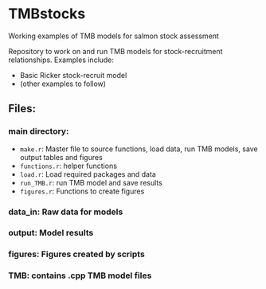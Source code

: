 # TMBstocks
Working examples of TMB models for salmon stock assessment

Repository to work on and run TMB models for stock-recruitment relationships. Examples include:
- Basic Ricker stock-recruit model
- (other examples to follow)

## Files:
### main directory: 
- `make.r`: Master file to source functions, load data, run TMB models, save output tables and figures
- `functions.r`: helper functions
- `load.r`: Load required packages and data
- `run_TMB.r`: run TMB model and save results
- `figures.r`: Functions to create figures
### data_in: Raw data for models 
### output: Model results
### figures: Figures created by scripts
### TMB: contains .cpp TMB model files

